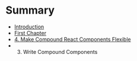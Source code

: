 # Summary

* [Introduction](README.md)
* [First Chapter](chapter1.md)
* [4. Make Compound React Components Flexible](make-compound-react-components-flexible.md)
* 3. Write Compound Components

